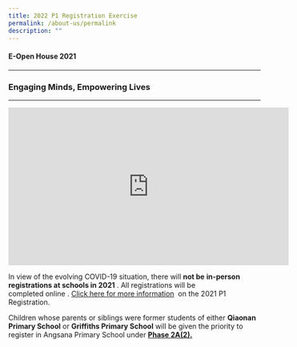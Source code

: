 ```yaml
---
title: 2022 P1 Registration Exercise
permalink: /about-us/permalink
description: ""
---
```

#### **E-Open House 2021**
---------------------

### **Engaging Minds, Empowering Lives**
------------------------------------

<iframe width="560" height="315" src="https://www.youtube.com/embed/Z9u8mN8Oq0w" title="YouTube video player" frameborder="0" allow="accelerometer; autoplay; clipboard-write; encrypted-media; gyroscope; picture-in-picture" allowfullscreen></iframe>

In view of the evolving COVID-19 situation, there will **not be** **in-person registrations at schools in 2021** . All registrations will be completed online . [Click here for more information](https://www.moe.gov.sg/primary/p1-registration)  on the 2021 P1 Registration.   

Children whose parents or siblings were former students of either **Qiaonan Primary School** or **Griffiths Primary School** will be given the priority to register in Angsana Primary School under **[Phase 2A(2).](https://www.moe.gov.sg/admissions/primary-one-registration/phases#P2A1)**